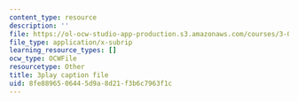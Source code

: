 ```yaml
---
content_type: resource
description: ''
file: https://ol-ocw-studio-app-production.s3.amazonaws.com/courses/3-091sc-introduction-to-solid-state-chemistry-fall-2010/8fe8896506445d9a8d21f3b6c7963f1c_c_4dDw7iLn8.vtt
file_type: application/x-subrip
learning_resource_types: []
ocw_type: OCWFile
resourcetype: Other
title: 3play caption file
uid: 8fe88965-0644-5d9a-8d21-f3b6c7963f1c
---
```

